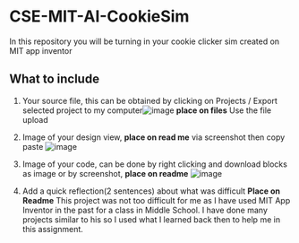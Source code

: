 # CSE-MIT-AI-CookieSim

In this repository you will be turning in your cookie clicker sim created on MIT app inventor

## What to include

1. Your source file, this can be obtained by clicking on Projects / Export selected project to my computer![image](https://github.com/user-attachments/assets/f99cff16-16e3-4e1e-afc7-9da69f0e47f4) __place on files__ Use the file upload
2. Image of your design view, __place on read me__ via screenshot then copy paste
   ![image](https://github.com/user-attachments/assets/5232f736-8aab-4bd9-9732-3308ab93d281)

3. Image of your code, can be done by right clicking and download blocks as image or by screenshot, __place on readme__
   ![image](https://github.com/user-attachments/assets/e899f93e-e958-4780-b199-58c8773b8cf4)

4. Add a quick reflection(2 sentences) about what was difficult __Place on Readme__
This project was not too difficult for me as I have used MIT App Inventor in the past for a class in Middle School. I have done many projects similar to his so I used what I learned back then to help me in this assignment.

